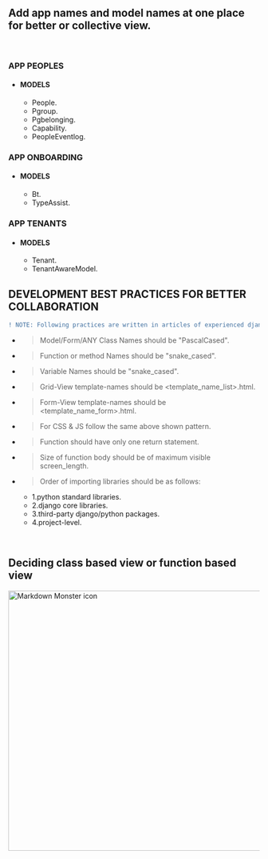 ## Add app names and model names at one place for better or collective view.   
   <br/>

### APP  PEOPLES 
- ####  MODELS 
  - People.
  - Pgroup. 
  - Pgbelonging. 
  - Capability. 
  - PeopleEventlog.


### APP  ONBOARDING 
- #### MODELS
  - Bt.
  - TypeAssist.
 
### APP  TENANTS 
- #### MODELS
  - Tenant. 
  - TenantAwareModel.



## DEVELOPMENT BEST PRACTICES FOR BETTER COLLABORATION

```diff
! NOTE: Following practices are written in articles of experienced django professionals and most recommended in every django project.* 
```

- > Model/Form/ANY Class Names should be "PascalCased". 
- > Function or method Names should be "snake_cased". 
- > Variable Names should be "snake_cased".
- > Grid-View template-names should be <template_name_list>.html.
- > Form-View template-names should be <template_name_form>.html.
- > For CSS & JS follow the same above shown pattern.
- > Function should have only one return statement.
- > Size of function body should be of maximum visible screen_length.
- > Order of importing libraries should be as follows:
  - 1.python standard libraries.
  - 2.django core libraries.
  - 3.third-party django/python packages.
  - 4.project-level.

<br/>

## Deciding class based view or function based view
<img src="https://miro.medium.com/max/1050/1*1NgVsYmmLCiwXUy-uE0VLA.jpeg"
     alt="Markdown Monster icon"
     style="width:720px; height:520px" />